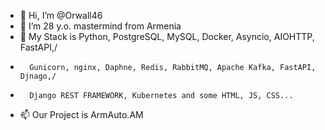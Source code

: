 - 👋 Hi, I’m @Orwall46
- 👀 I’m 28 y.o. mastermind from Armenia
- 🌱 My Stack is Python, PostgreSQL, MySQL, Docker, Asyncio, AIOHTTP, FastAPI,/
-       Gunicorn, nginx, Daphne, Redis, RabbitMQ, Apache Kafka, FastAPI, Djnago,/
-       Django REST FRAMEWORK, Kubernetes and some HTML, JS, CSS...
- 📫 Our Project is ArmAuto.AM

<!---
Orwall46/Orwall46 is a ✨ special ✨ repository because its `README.md` (this file) appears on your GitHub profile.
You can click the Preview link to take a look at your changes.
--->
